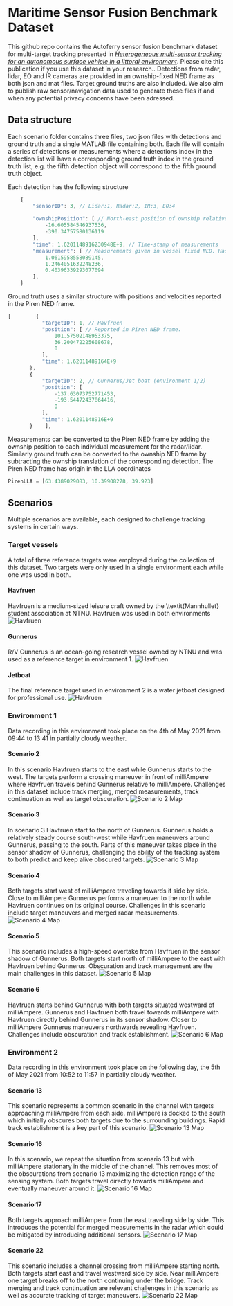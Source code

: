 # Maritime Sensor Fusion Benchmark Dataset
This github repo contains the Autoferry sensor fusion benchmark dataset for multi-target tracking presented in [*Heterogeneous multi-sensor tracking for an autonomous surface vehicle in a littoral environment*](https://www.sciencedirect.com/science/article/pii/S0029801822005753). Please cite this publication if you use this dataset in your research.. Detections from radar, lidar, EO and IR cameras are provided in an ownship-fixed NED frame as both json and mat files. Target ground truths are also included. We also aim to publish raw sensor/navigation data used to generate these files if and when any potential privacy concerns have been adressed. 
## Data structure
Each scenario folder contains three files, two json files with detections and ground truth and a single MATLAB file containing both. Each file will contain a series of detections or measurements where a detections index in the detection list will have a corresponding ground truth index in the ground truth list, e.g. the fifth detection object will correspond to the fifth ground truth object.

Each detection has the following structure
```javascript
    {
        "sensorID": 3, // Lidar:1, Radar:2, IR:3, EO:4
        
        "ownshipPosition": [ // North-east position of ownship relative to Piren NED frame.
            -16.605584546937536,
            -390.34757580136119
        ],
        "time": 1.6201148916230948E+9, // Time-stamp of measurements
        "measurement": [ // Measurements given in vessel fixed NED. Has dimensions 1xM for EO/IR (bearings) and 2xM for Lidar/Radar (north, east)
            1.0615958558089145,
            1.2464051632248236,
            0.40396339293077094
        ],  
    }
 ```
 Ground truth uses a similar structure with positions and velocities reported in the Piren NED frame. 
 ```javascript
[        {
            "targetID": 1, // Havfruen
            "position": [ // Reported in Piren NED frame.
                101.57502148953375,
                36.200472225608678,
                0
            ],
            "time": 1.62011489164E+9
        },
        {
            "targetID": 2, // Gunnerus/Jet boat (environment 1/2)
            "position": [
                -137.63073752771453,
                -193.54472437864416,
                0
            ],
            "time": 1.6201148916E+9
        }    ], 
```
Measurements can be converted to the Piren NED frame by adding the ownship position to each individual measurement for the radar/lidar. Similarly ground truth can be converted to the ownship NED frame by subtracting the ownship translation of the corresponding detection. 
The Piren NED frame has origin in the LLA coordinates
 ```javascript
PirenLLA = [63.4389029083, 10.39908278, 39.923]
```
## Scenarios
Multiple scenarios are available, each designed to challenge tracking systems in certain ways.
### Target vessels
A total of three reference targets were employed during the collection of this dataset. Two targets were only used in a single environment each while one was used in both.
#### Havfruen
Havfruen is a medium-sized leisure craft owned by the \textit{Mannhullet} student association at NTNU. Havfruen was used in both environments
![Havfruen](/figs/havfruen.jpg)
#### Gunnerus
R/V Gunnerus is an ocean-going research vessel owned by NTNU and was used as a reference target in environment 1.
![Havfruen](/figs/gunnerus.jpg)
#### Jetboat
The final reference target used in environment 2 is a water jetboat designed for professional use.
![Havfruen](/figs/jet.jpg)
### Environment 1
Data recording in this environment took place on the 4th of May 2021 from 09:44 to 13:41 in partially cloudy weather.
#### Scenario 2
In this scenario Havfruen starts to the east while Gunnerus starts to the west. The targets perform a crossing maneuver in front of milliAmpere where Havfruen travels behind Gunnerus relative to milliAmpere. Challenges in this dataset include track merging, merged measurements, track continuation as well as target obscuration.
![Scenario 2 Map](/figs/scenario2_map.jpg)
#### Scenario 3
In scenario 3 Havfruen start to the north of Gunnerus. Gunnerus holds a relatively steady course south-west while Havfruen maneuvers around Gunnerus, passing to the south. Parts of this maneuver takes place in the sensor shadow of Gunnerus, challenging the ability of the tracking system to both predict and keep alive obscured targets.
![Scenario 3 Map](/figs/scenario3_map.jpg)
#### Scenario 4
Both targets start west of milliAmpere traveling towards it side by side. Close to milliAmpere Gunnerus performs a maneuver to the north while Havfruen continues on its original course. Challenges in this scenario include target maneuvers and merged radar measurements.
![Scenario 4 Map](/figs/scenario4_map.jpg)
#### Scenario 5
This scenario includes a high-speed overtake from Havfruen in the sensor shadow of Gunnerus. Both targets start north of milliAmpere to the east with Havfruen behind Gunnerus. Obscuration and track management are the main challenges in this dataset.
![Scenario 5 Map](/figs/scenario5_map.jpg)
#### Scenario 6
Havfruen starts behind Gunnerus with both targets situated westward of milliAmpere. Gunnerus and Havfruen both travel towards milliAmpere with Havfruen directly behind Gunnerus in its sensor shadow. Closer to milliAmpere Gunnerus maneuvers northwards revealing Havfruen. Challenges include obscuration and track establishment.
![Scenario 6 Map](/figs/scenario6_map.jpg)

### Environment 2
Data recording in this environment took place on the following day, the 5th of May 2021 from 10:52 to 11:57 in partially cloudy weather.
#### Scenario 13
This scenario represents a common scenario in the channel with targets approaching milliAmpere from each side. milliAmpere is docked to the south which initially obscures both targets due to the surrounding buildings. Rapid track establishment is a key part of this scenario.
![Scenario 13 Map](/figs/scenario13_map.jpg)
#### Scenario 16
In this scenario, we repeat the situation from scenario 13 but with milliAmpere stationary in the middle of the channel. This removes most of the obscurations from scenario 13 maximizing the detection range of the sensing system. Both targets travel directly towards milliAmpere and eventually maneuver around it.
![Scenario 16 Map](/figs/scenario16_map.jpg)
#### Scenario 17
Both targets approach milliAmpere from the east traveling side by side. This introduces the potential for merged measurements in the radar which could be mitigated by introducing additional sensors.
![Scenario 17 Map](/figs/scenario17_map.jpg)
#### Scenario 22
This scenario includes a channel crossing from milliAmpere starting north. Both targets start east and travel westward side by side. Near milliAmpere one target breaks off to the north continuing under the bridge. Track merging and track continuation are relevant challenges in this scenario as well as accurate tracking of target maneuvers.
![Scenario 22 Map](/figs/scenario22_map.jpg)
